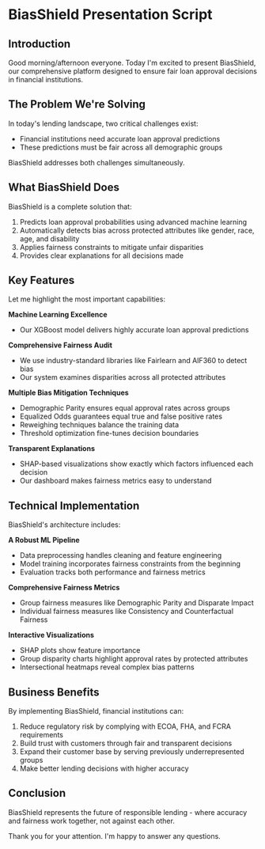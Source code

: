 # BiasShield Presentation Script

## Introduction

Good morning/afternoon everyone. Today I'm excited to present BiasShield, our comprehensive platform designed to ensure fair loan approval decisions in financial institutions.

## The Problem We're Solving

In today's lending landscape, two critical challenges exist:
- Financial institutions need accurate loan approval predictions
- These predictions must be fair across all demographic groups

BiasShield addresses both challenges simultaneously.

## What BiasShield Does

BiasShield is a complete solution that:
1. Predicts loan approval probabilities using advanced machine learning
2. Automatically detects bias across protected attributes like gender, race, age, and disability
3. Applies fairness constraints to mitigate unfair disparities
4. Provides clear explanations for all decisions made

## Key Features

Let me highlight the most important capabilities:

**Machine Learning Excellence**
- Our XGBoost model delivers highly accurate loan approval predictions

**Comprehensive Fairness Audit**
- We use industry-standard libraries like Fairlearn and AIF360 to detect bias
- Our system examines disparities across all protected attributes

**Multiple Bias Mitigation Techniques**
- Demographic Parity ensures equal approval rates across groups
- Equalized Odds guarantees equal true and false positive rates
- Reweighing techniques balance the training data
- Threshold optimization fine-tunes decision boundaries

**Transparent Explanations**
- SHAP-based visualizations show exactly which factors influenced each decision
- Our dashboard makes fairness metrics easy to understand

## Technical Implementation

BiasShield's architecture includes:

**A Robust ML Pipeline**
- Data preprocessing handles cleaning and feature engineering
- Model training incorporates fairness constraints from the beginning
- Evaluation tracks both performance and fairness metrics

**Comprehensive Fairness Metrics**
- Group fairness measures like Demographic Parity and Disparate Impact
- Individual fairness measures like Consistency and Counterfactual Fairness

**Interactive Visualizations**
- SHAP plots show feature importance
- Group disparity charts highlight approval rates by protected attributes
- Intersectional heatmaps reveal complex bias patterns

## Business Benefits

By implementing BiasShield, financial institutions can:
1. Reduce regulatory risk by complying with ECOA, FHA, and FCRA requirements
2. Build trust with customers through fair and transparent decisions
3. Expand their customer base by serving previously underrepresented groups
4. Make better lending decisions with higher accuracy

## Conclusion

BiasShield represents the future of responsible lending - where accuracy and fairness work together, not against each other.

Thank you for your attention. I'm happy to answer any questions.
